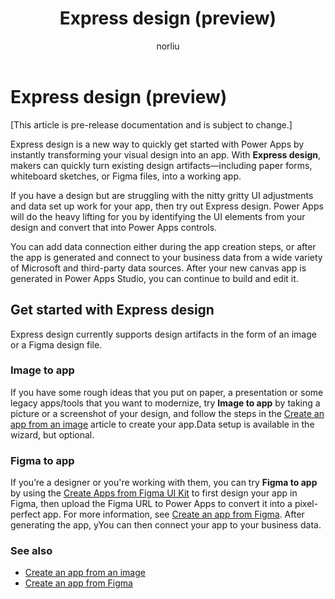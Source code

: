 ﻿---
title: Express design (preview)
description: Learn about using the express design features such as creating apps from an image or a Figma design.
author: norliu
ms.topic: article
ms.custom: canvas
ms.date: 05/24/2022
ms.subservice: canvas-maker
ms.author: norliu
ms.reviewer: tapanm
search.audienceType: 
  - maker
search.app: 
  - PowerApps
contributors:
  - norliu
  - tapanm-msft
---

# Express design (preview)

[This article is pre-release documentation and is subject to change.]

Express design is a new way to quickly get started with Power Apps by instantly transforming your visual design into an app. With **Express design**, makers can quickly turn existing design artifacts&mdash;including paper forms, whiteboard sketches, or Figma files, into a working app.

If you have a design but are struggling with the nitty gritty UI adjustments and data set up work  for your app, then try out Express design. Power Apps will do the heavy lifting for you by identifying the UI elements from your design and convert that into Power Apps controls.

You can add data connection either during the app creation steps, or after the app is generated and connect to your business data from a wide variety of Microsoft and third-party data sources. After your new canvas app is generated in Power Apps Studio, you can continue to build and edit it.

## Get started with Express design

Express design currently supports design artifacts in the form of an image or a Figma design file.

### Image to app

If you have some rough ideas that you put on paper, a presentation or some legacy apps/tools that you want to modernize, try **Image to app** by taking a picture or a screenshot of your design, and follow the steps in the [Create an app from an image](app-from-image.md) article to create your app.Data setup is available in the wizard, but optional.

### Figma to app

If you’re a designer or you're working with them, you can try **Figma to app** by using the [Create Apps from Figma UI Kit](https://go.microsoft.com/fwlink/?linkid=2193981) to first design your app in Figma, then upload the Figma URL to Power Apps to convert it into a pixel-perfect app. For more information, see [Create an app from Figma](figma/overview.md). After generating the app, yYou can then connect your app to your business data.

### See also

- [Create an app from an image](app-from-image.md)
- [Create an app from Figma](figma/overview.md)
